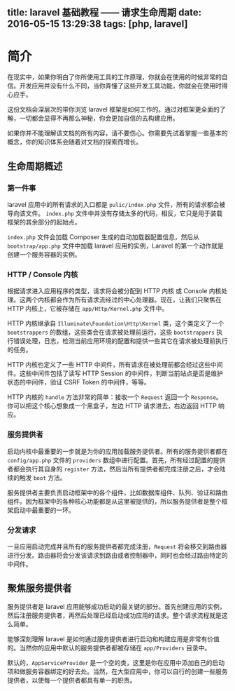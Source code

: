 title: laravel 基础教程 —— 请求生命周期
date: 2016-05-15 13:29:38
tags: [php, laravel]
---

# 简介

在现实中，如果你明白了你所使用工具的工作原理，你就会在使用的时候非常的自信。开发应用并没有什么不同，当你弄懂了这些开发工具功能，你就会在使用时得心应手。

这份文档会深层次的带你浏览 laravel 框架是如何工作的。通过对框架更全面的了解，一切都会显得不再那么神秘，你会更加自信的去构建应用。

如果你并不能理解该文档的所有内容，请不要伤心。你需要先试着掌握一些基本的概念，你的知识体系会随着对文档的探索而增长。

## 生命周期概述

### 第一件事

laravel 应用中的所有请求的入口都是 `pulic/index.php` 文件，所有的请求都会被导向该文件。 `index.php` 文件中并没有存储太多的代码，相反，它只是用于装载框架的其余部分的起始点。

`index.php` 文件会加载 Composer 生成的自动加载器配置信息，然后从 `bootstrap/app.php` 文件中加载 laravel 应用的实例，Laravel 的第一个动作就是创建一个服务容器的实例。

### HTTP / Console 内核

根据请求进入应用程序的类型，请求将会被分配到 HTTP 内核 或 Console 内核处理。这两个内核都会作为所有请求流经过的中心处理器。现在，让我们只聚焦在 HTTP 内核上，它被存储在 `app/Http/Kernel.php` 文件中。

HTTP 内核继承自 `Illuminate\Foundation\Http\Kernel` 类，这个类定义了一个 `bootstrappers` 的数组，这些类会在请求被处理前运行。这些 `bootstrappers` 执行错误处理，日志，检测当前应用环境的配置和提供一些其它在请求被处理前执行的任务。

HTTP 内核也定义了一些 HTTP 中间件，所有请求在被处理前都会经过这些中间件。这些中间件包括了读写 HTTP Session 的中间件，判断当前站点是否是维护状态的中间件，验证 CSRF Token 的中间件，等等。

HTTP 内核的 `handle` 方法非常的简单：接收一个 `Request` 返回一个 `Response`。你可以把这个核心想象成一个黑盒子，左边 HTTP 请求进去，右边返回 HTTP 响应。

### 服务提供者

启动内核中最重要的一步就是为你的应用加载服务提供者。所有的服务提供者都在 `config/app.php` 文件的 `providers` 数组中进行配置。首先，所有经过配置的提供者都会执行其自身的 `register` 方法，然后当所有提供者都完成注册之后，才会陆续的触发 `boot` 方法。

服务提供者主要负责启动框架中的各个组件，比如数据库组件、队列、验证和路由组件。因为框架中的各种核心功能都是从这里被提供的，所以服务提供者是整个框架启动中最重要的一环。

### 分发请求

一旦应用启动完成并且所有的服务提供者都完成注册，`Request` 将会移交到路由器进行分发。路由器将会分发该请求到路由或者控制器中，同时也会经过路由特定的中间件。

## 聚焦服务提供者

服务提供者是 laravel 应用能够成功启动的最关键的部分。首先创建应用的实例，然后注册服务提供者，再然后处理已经启动成功应用的请求。整个请求流程就是这么简单。

能够深刻理解 laravel 是如何通过服务提供者进行启动和构建应用是非常有价值的。当然你的应用中默认的服务提供者都被存储在 `app/Providers` 目录中。

默认的，`AppServiceProvider` 是一个空的类，这里是你在应用中添加自己的启动项和做服务容器绑定的好去处。当然，在大型应用中，你可以自行的创建一些服务提供者，以使每一个提供者都具有单一的职责。